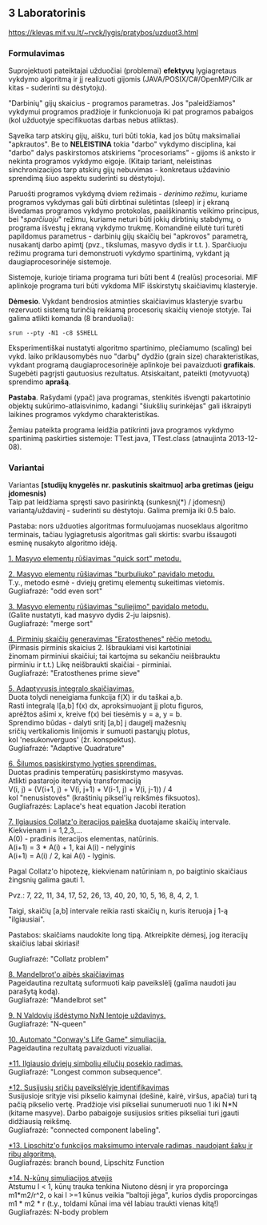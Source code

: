 ## 3 Laboratorinis
https://klevas.mif.vu.lt/~rvck/lygis/pratybos/uzduot3.html

### Formulavimas
Suprojektuoti pateiktajai užduočiai (problemai) **efektyvų** lygiagretaus vykdymo algoritmą ir jį realizuoti gijomis (JAVA/POSIX/C#/OpenMP/Cilk ar kitas - suderinti su dėstytoju).

"Darbinių" gijų skaicius - programos parametras. Jos "paleidžiamos" vykdymui programos pradžioje ir funkcionuoja iki pat programos pabaigos (kol užduotyje specifikuotas darbas nebus atliktas).

Sąveika tarp atskirų gijų, aišku, turi būti tokia, kad jos būtų maksimaliai "apkrautos". Be to **NELEISTINA** tokia "darbo" vykdymo disciplina, kai "darbo" dalys paskirstomos atskiriems "procesoriams" - gijoms iš anksto ir nekinta programos vykdymo eigoje. (Kitaip tariant, neleistinas sinchronizacijos tarp atskirų gijų nebuvimas - konkretaus uždavinio sprendimą šiuo aspektu suderinti su dėstytoju).

Paruošti programos vykdymą dviem režimais - *derinimo režimu*, kuriame programos vykdymas gali būti dirbtinai sulėtintas (sleep) ir į ekraną išvedamas programos vykdymo protokolas, paaiškinantis veikimo principus, bei "*sparčiuoju*" režimu, kuriame neturi būti jokių dirbtinių stabdymų, o programa išvestų į ekraną vykdymo trukmę.
Komandinė eilutė turi turėti papildomus parametrus - darbinių gijų skaičių bei "apkrovos" parametrą, nusakantį darbo apimtį (pvz., tikslumas, masyvo dydis ir t.t. ).
Sparčiuoju režimu programa turi demonstruoti vykdymo spartinimą, vykdant ją daugiaprocesorinėje sistemoje.

Sistemoje, kurioje tiriama programa turi būti bent 4 (realūs) procesoriai. MIF aplinkoje programa turi būti vykdoma MIF išskirstytų skaičiavimų klasteryje.

**Dėmesio**. Vykdant bendrosios atminties skaičiavimus klasteryje svarbu rezervuoti sistemą turinčią reikiamą procesorių skaičių vienoje stotyje. Tai galima atlikti komanda (8 branduoliai):

```shell
srun --pty -N1 -c8 $SHELL
```

Eksperimentiškai nustatyti algoritmo spartinimo, plečiamumo (scaling) bei vykd. laiko priklausomybės nuo "darbų" dydžio (grain size) charakteristikas, vykdant programą daugiaprocesorinėje aplinkoje bei pavaizduoti **grafikais**. Sugebėti pagrįsti gautuosius rezultatus. Atsiskaitant, pateikti (motyvuotą) sprendimo **aprašą**.

**Pastaba**. Rašydami (ypač) java programas, stenkitės išvengti pakartotinio objektų sukūrimo-atlaisvinimo, kadangi "šiukšlių surinkėjas" gali iškraipyti laikines programos vykdymo charakteristikas.

Žemiau pateikta programa leidžia patikrinti java programos vykdymo spartinimą paskirties sistemoje: TTest.java, TTest.class (atnaujinta 2013-12-08).


### Variantai
Variantas **[studijų knygelės nr. paskutinis skaitmuo] arba gretimas (jeigu įdomesnis)**  
Taip pat leidžiama spręsti savo pasirinktą (sunkesnį(*) / įdomesnį) variantą/uždavinį - suderinti su dėstytoju. Galima premija iki 0.5 balo.

Pastaba: nors užduoties algoritmas formuluojamas nuoseklaus algoritmo terminais, tačiau lygiagretusis algoritmas gali skirtis: svarbu išsaugoti esminę nusakyto algoritmo idėją.

<ins>1. Masyvo elementų rūšiavimas "quick sort" metodu.</ins>

<ins>2. Masyvo elementų rūšiavimas "burbuliuko" pavidalo metodu.</ins>  
T.y., metodo esmė - dviejų gretimų elementų sukeitimas vietomis.  
Gugliafrazė: "odd even sort"

<ins>3. Masyvo elementų rūšiavimas "suliejimo" pavidalo metodu.</ins>  
(Galite nustatyti, kad masyvo dydis 2-ju laipsnis).  
Gugliafrazė: "merge sort"

<ins>4. Pirminių skaičių generavimas "Eratosthenes" rėčio metodu.</ins>  
(Pirmasis pirminis skaicius 2. Išbraukiami visi kartotiniai  
žinomam pirminiui skaičiui; tai kartojma su sekančiu neišbrauktu  
pirminiu ir t.t.) Likę neišbraukti skaičiai - pirminiai.  
Gugliafrazė: "Eratosthenes prime sieve"

<ins>5. Adaptyvusis integralo skaičiavimas.</ins>  
Duota tolydi neneigiama funkcija f(X) ir du taškai a,b.  
Rasti integralą  I[a,b] f(x) dx, aproksimuojant jį plotu figuros,  
aprėžtos ašimi x, kreive f(x) bei tiesėmis y = a, y = b.  
Sprendimo būdas - dalyti sritį [a,b] į daugelį mažesnių  
sričių vertikaliomis linijomis ir sumuoti pastarųjų plotus,  
kol 'nesukonverguos' (žr. konspektus).  
Gugliafrazė: "Adaptive Quadrature"

<ins>6. Šilumos pasiskirstymo lygties sprendimas.</ins>  
Duotas pradinis temperatūrų pasiskirstymo masyvas.  
Atlikti pastarojo iteratyvią transformaciją  
V(i, j) = (V(i+1, j) + V(i, j+1) + V(i-1, j) + V(i, j-1)) / 4  
kol "nenusistovės" (kraštinių piksel'ių reikšmės fiksuotos).  
Gugliafrazės: Laplace's heat equation  Jacobi iteration

<ins>7. Ilgiausios Collatz'o iteracijos paieška</ins> duotajame skaičių intervale.  
Kiekvienam i = 1,2,3,...  
A(0) - pradinis iteracijos elementas, natūrinis.  
A(i+1) = 3 * A(i) + 1, kai A(i) - nelyginis  
A(i+1) = A(i) / 2,     kai A(i) - lyginis.

Pagal Collatz'o hipotezę, kiekvienam natūriniam n, po baigtinio
skaičiaus žingsnių galima gauti 1.

Pvz.: 7, 22, 11, 34, 17, 52, 26, 13, 40, 20, 10, 5, 16, 8, 4, 2, 1.

Taigi, skaičių [a,b] intervale reikia rasti skaičių n, kuris iteruoja
į 1-ą "ilgiausiai".

Pastabos: skaičiams naudokite long tipą. Atkreipkite dėmesį, jog iteracijų skaičius labai skiriasi!

Gugliafrazė: "Collatz problem"

<ins>8. Mandelbrot'o aibės skaičiavimas</ins>  
Pageidautina rezultatą suformuoti kaip paveikslėlį (galima naudoti jau parašytą kodą).  
Gugliafrazė: "Mandelbrot set"

<ins>9. N Valdovių išdėstymo NxN lentoje uždavinys.</ins>  
Gugliafrazė: "N-queen"

<ins>10. Automato "Conway's Life Game" simuliacija.</ins>  
Pageidautina rezultatą pavaizduoti vizualiai.

<ins>\*11. Ilgiausio dviejų simbolių eilučių posekio radimas.</ins>  
Gugliafrazė: "Longest common subsequence".

<ins>\*12. Susijusių sričių paveikslėlyje identifikavimas</ins>  
Susijusioje srityje visi pikselio kaimynai (dešinė, kairė, viršus, apačia) turi tą pačią pikselio vertę. Pradžioje visi pikseliai sunumeruoti nuo 1 iki N*N (kitame masyve). Darbo pabaigoje susijusios srities pikseliai turi įgauti didžiausią reikšmę.  
Gugliafrazė:  "connected component labeling".

<ins>\*13. Lipschitz'o funkcijos maksimumo intervale radimas, naudojant šakų ir ribų algoritmą.</ins>  
Gugliafrazės: branch bound, Lipschitz Function

<ins>\*14. N-kūnų simuliacijos atvejis</ins>  
Atstumu l < 1, kūnų trauka tenkina Niutono dėsnį ir yra proporcinga m1*m2/r^2, o kai l >=1 kūnus veikia "baltoji jėga", kurios dydis proporcingas m1 * m2 * r (t.y., toldami kūnai ima vėl labiau traukti vienas kitą!)  
Gugliafrazės: N-body problem
